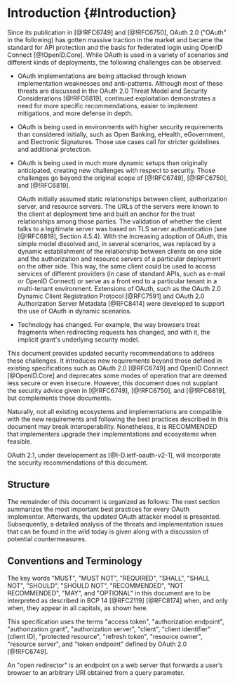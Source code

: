 # Introduction {#Introduction}

Since its publication in [@!RFC6749] and [@!RFC6750], OAuth 2.0
("OAuth" in the following) has gotten massive traction in the market
and became the standard for API protection and the basis for federated
login using OpenID Connect [@!OpenID.Core]. While OAuth is used in a
variety of scenarios and different kinds of deployments, the following
challenges can be observed:

  * OAuth implementations are being attacked through known implementation
	  weaknesses and anti-patterns. Although most of these threats are discussed
	  in the OAuth 2.0 Threat Model and Security Considerations [@!RFC6819],
   	continued exploitation demonstrates a need for more specific
	  recommendations, easier to implement mitigations, and more defense in depth.

  * OAuth is being used in environments with higher security requirements than
    considered initially, such as Open Banking, eHealth, eGovernment, and
    Electronic Signatures. Those use cases call for stricter guidelines and
    additional protection.

  * OAuth is being used in much more dynamic setups than originally anticipated,
	  creating new challenges with respect to security. Those challenges go beyond
	  the original scope of [@!RFC6749], [@!RFC6750], and [@!RFC6819].

    OAuth initially assumed static relationships between client,
    authorization server, and resource servers. The URLs of the servers were
    known to the client at deployment time and built an anchor for the
    trust relationships among those parties. The validation of whether the
    client talks to a legitimate server was based on TLS server
    authentication (see [@!RFC6819], Section 4.5.4). With the increasing
    adoption of OAuth, this simple model dissolved and, in several
    scenarios, was replaced by a dynamic establishment of the relationship
    between clients on one side and the authorization and resource servers
    of a particular deployment on the other side. This way, the same
    client could be used to access services of different providers (in
    case of standard APIs, such as e-mail or OpenID Connect) or serve as a
    front end to a particular tenant in a multi-tenant environment.
    Extensions of OAuth, such as the OAuth 2.0 Dynamic Client Registration
    Protocol [@RFC7591] and OAuth 2.0 Authorization Server Metadata
    [@RFC8414] were developed to support the use of OAuth in
    dynamic scenarios.

  * Technology has changed. For example, the way browsers treat fragments when
	  redirecting requests has changed, and with it, the implicit grant's
	  underlying security model.

This document provides updated security recommendations to address these
challenges. It introduces new requirements beyond those defined in existing
specifications such as OAuth 2.0 [@RFC6749] and OpenID Connect [@OpenID.Core]
and deprecates some modes of operation that are deemed less secure or even
insecure. However, this document does not supplant the security advice given in
[@!RFC6749], [@!RFC6750], and [@!RFC6819], but complements those documents.

Naturally, not all existing ecosystems and implementations are
compatible with the new requirements and following the best practices described in
this document may break interoperability. Nonetheless, it is RECOMMENDED that
implementers upgrade their implementations and ecosystems when feasible.

OAuth 2.1, under developement as [@I-D.ietf-oauth-v2-1], will incorporate the
security recommendations of this document.

## Structure

The remainder of this document is organized as follows: The next section
summarizes the most important best practices for every OAuth implementor.
Afterwards, the updated OAuth attacker model is presented. Subsequently, a
detailed analysis of the threats and implementation issues that can be found in
the wild today is given along with a discussion of potential countermeasures.

## Conventions and Terminology

The key words "MUST", "MUST NOT", "REQUIRED", "SHALL", "SHALL
NOT", "SHOULD", "SHOULD NOT", "RECOMMENDED", "NOT RECOMMENDED",
"MAY", and "OPTIONAL" in this document are to be interpreted as
described in BCP 14 [@RFC2119] [@RFC8174] when, and only when, they
appear in all capitals, as shown here.

This specification uses the terms "access token", "authorization
endpoint", "authorization grant", "authorization server", "client",
"client identifier" (client ID), "protected resource", "refresh
token", "resource owner", "resource server", and "token endpoint"
defined by OAuth 2.0 [@!RFC6749].

An "open redirector" is an endpoint on a web server that forwards a user’s
browser to an arbitrary URI obtained from a query parameter.